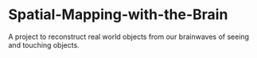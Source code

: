# Spatial-Mapping-with-the-Brain
A project to reconstruct real world objects from our brainwaves of seeing and touching objects.
